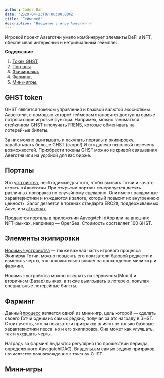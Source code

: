 ```yaml
---
author: Coder Dan
date: '2020-04-23T07:00:00.000Z'
title: 'Геймплей'
description: 'Введение в игру Аавеготчи'
---
```


Игровой проект Аавеготчи умело комбинирует элементы DeFi и NFT, обеспечивая интересный и нетривиальный геймплей.

<div class="contentsBox">

**Содержание**

<ol>
<li><a href=#ghst-token>Токен GHST</a></li>
<li><a href=#portals>Порталы</a></li>
<li><a href=#wearables>Экипировка.</a></li>
<li><a href=#rarity-farming>Фарминг.</a></li>
<li><a href=#minigames>Мини-игры.</a></li>
</ol>

</div>

## GHST token

GHST является токеном управления и базовой валютой экосистемы Аавеготчи, с помощью которой геймерам становятся доступны самые потрясающие игровые функции. Например, можно заниматься стейкингом GHST и получать FRENS, которые обменивать на лотерейные билеты.

За них можно выигрывать и покупать порталы и экипировку, зарабатывать больше GHST (скоро!) И это далеко неполный перечень возможностей. Приобрести токены GHST можно из кривой связывания Авеготчи или на удобной для вас бирже.

## Порталы

Это [устройства](https://wiki.aavegotchi.com/en/portals), необходимые для того, чтобы вызвать Готчи и начать играть в Аавеготчи. При открытии портала генерируется десять различных призраков по случайному сценарию. Они имеют рандомные характеристики и нуждаются в залоге, который повысит их внутреннюю ценность. Залог делается в токенах стандарта ERC20, поддерживаемых Aave, или [аТокенах](https://wiki.aavegotchi.com/en/atokens).

Продаются порталы в приложении Aavegotchi dApp или на внешних NFT-рынках, например — OpenSea. Стоимость составляет 100 GHST.

## Элементы экипировки

[Носимые устройства](https://wiki.aavegotchi.com/en/wearables) — также важная часть игрового процесса. Экипируя Готчи, можно повысить его показатели базовой редкости и изменить черты, что положительно влияет на прохождение мини-игр и фарминг.

Носимые устройства можно покупать на первичном (Молл) и вторичном (Базар) рынках, а также выигрывать в [лотерею](https://aavegotchi.medium.com/aavegotchi-raffles-a-frenly-guide-66f624c9bc60), покупая специальные лотерейные билеты.

## Фарминг

Данный [процесс](https://wiki.aavegotchi.com/en/rarity-farming#final-rarity-score) является одной из мини-игр, цель которой — сделать своего Готчи одним из самых редких, получая за это награду в GHST. Стоит учесть, что на показатели призраков влияют не только базовые характеристики перса, но и его экипировка. Она может как улучшать, так и ухудшать черты.

Награды за фарминг выдаются регулярно (по прошествии периода, определенного AavegotchiDAO). Владельцам самых редких призраков начисляется вознаграждение в токенах GHST.

## Мини-игры
